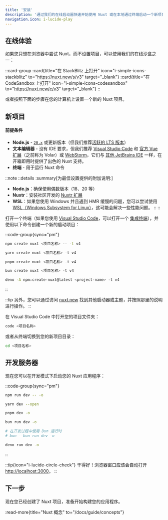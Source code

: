 ```yaml
---
title: '安装'
description: '通过我们的在线启动器快速开始使用 Nuxt 或在本地通过终端启动一个新项目。'
navigation.icon: i-lucide-play
---
```


## 在线体验

如果您只想在浏览器中尝试 Nuxt，而不设置项目，可以使用我们的在线沙盒之一：

::card-group
  :card{title="在 StackBlitz 上打开" icon="i-simple-icons-stackblitz" to="https://nuxt.new/s/v3" target="_blank"}
  :card{title="在 CodeSandbox 上打开" icon="i-simple-icons-codesandbox" to="https://nuxt.new/c/v3" target="_blank"}
::

或者按照下面的步骤在您的计算机上设置一个新的 Nuxt 项目。

## 新项目

<!-- TODO: need to fix upstream in nuxt/nuxt.com -->
<!-- markdownlint-disable-next-line MD001 -->
#### 前提条件

- **Node.js** - [`20.x`](https://node.zhcndoc.com) 或更新版本（但我们推荐[活跃的 LTS 版本](https://github.com/nodejs/release#release-schedule)）
- **文本编辑器** - 没有 IDE 要求，但我们推荐 [Visual Studio Code](https://code.visualstudio.com/) 和 [官方 Vue 扩展](https://marketplace.visualstudio.com/items?itemName=Vue.volar)（之前称为 Volar）或 [WebStorm](https://www.jetbrains.com/webstorm/)，它们与 [其他 JetBrains IDE](https://www.jetbrains.com/ides/) 一样，在开箱即用时提供了出色的 Nuxt 支持。
- **终端** - 用于运行 Nuxt 命令

::note
  ::details
  :summary[为最佳设置提供的附加说明:]
  - **Node.js**：确保使用偶数版本（18、20 等）
  - **Nuxtr**：安装社区开发的 [Nuxtr 扩展](https://marketplace.visualstudio.com/items?itemName=Nuxtr.nuxtr-vscode)
  - **WSL**：如果您使用 Windows 并且遇到 HMR 缓慢的问题，您可以尝试使用 [WSL（Windows Subsystem for Linux）](https://docs.microsoft.com/en-us/windows/wsl/install)，这可能会解决一些性能问题。
  ::
::

打开一个终端（如果您使用 [Visual Studio Code](https://code.visualstudio.com)，可以打开一个 [集成终端](https://code.visualstudio.com/docs/editor/integrated-terminal)），并使用以下命令创建一个新的启动项目：

::code-group{sync="pm"}

```bash [npm]
npm create nuxt <项目名称> -- -t v4
```

```bash [yarn]
yarn create nuxt <项目名称> -t v4
```

```bash [pnpm]
pnpm create nuxt <项目名称> -t v4
```

```bash [bun]
bun create nuxt <项目名称> -t v4
```

```bash [deno]
deno -A npm:create-nuxt@latest <project-name> -t v4
```

::

::tip
另外，您可以通过访问 [nuxt.new](https://nuxt.new) 找到其他启动器或主题，并按照那里的说明进行操作。
::

在 Visual Studio Code 中打开您的项目文件夹：

```bash [终端]
code <项目名称>
```

或者从终端切换到您的新项目目录：

```bash
cd <项目名称>
```

## 开发服务器

现在您可以在开发模式下启动您的 Nuxt 应用程序：

::code-group{sync="pm"}

```bash [npm]
npm run dev -- -o
```

```bash [yarn]
yarn dev --open
```

```bash [pnpm]
pnpm dev -o
```

```bash [bun]
bun run dev -o

# 在开发过程中使用 Bun 运行时
# bun --bun run dev -o
```

```bash [deno]
deno run dev -o
```
::

::tip{icon="i-lucide-circle-check"}
干得好！浏览器窗口应该会自动打开 <http://localhost:3000>。
::

## 下一步

现在您已经创建了 Nuxt 项目，准备开始构建您的应用程序。

:read-more{title="Nuxt 概念" to="/docs/guide/concepts"}
